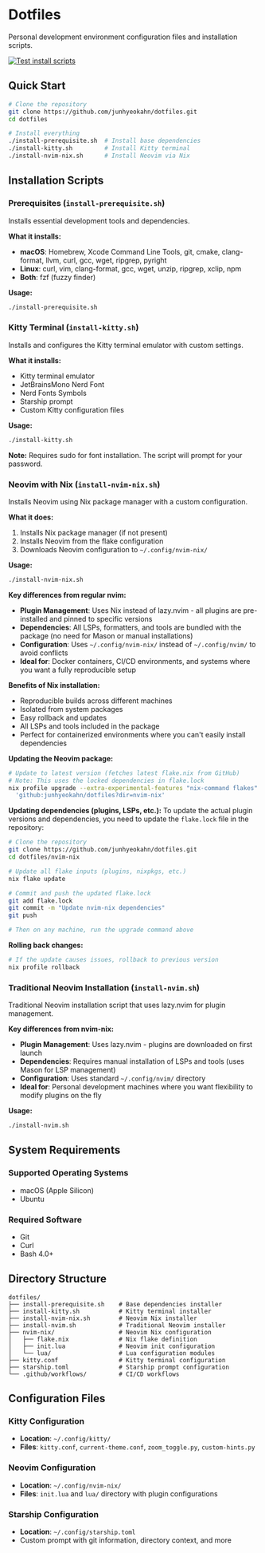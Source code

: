 # Dotfiles

Personal development environment configuration files and installation scripts.

[![Test install scripts](https://github.com/junhyeokahn/dotfiles/actions/workflows/test-install-scripts.yml/badge.svg)](https://github.com/junhyeokahn/dotfiles/actions/workflows/test-install-scripts.yml)

## Quick Start

```bash
# Clone the repository
git clone https://github.com/junhyeokahn/dotfiles.git
cd dotfiles

# Install everything
./install-prerequisite.sh  # Install base dependencies
./install-kitty.sh         # Install Kitty terminal
./install-nvim-nix.sh      # Install Neovim via Nix
```

## Installation Scripts

### Prerequisites (`install-prerequisite.sh`)

Installs essential development tools and dependencies.

**What it installs:**
- **macOS**: Homebrew, Xcode Command Line Tools, git, cmake, clang-format, llvm, curl, gcc, wget, ripgrep, pyright
- **Linux**: curl, vim, clang-format, gcc, wget, unzip, ripgrep, xclip, npm
- **Both**: fzf (fuzzy finder)

**Usage:**
```bash
./install-prerequisite.sh
```

### Kitty Terminal (`install-kitty.sh`)

Installs and configures the Kitty terminal emulator with custom settings.

**What it installs:**
- Kitty terminal emulator
- JetBrainsMono Nerd Font
- Nerd Fonts Symbols
- Starship prompt
- Custom Kitty configuration files

**Usage:**
```bash
./install-kitty.sh
```

**Note:** Requires sudo for font installation. The script will prompt for your password.

### Neovim with Nix (`install-nvim-nix.sh`)

Installs Neovim using Nix package manager with a custom configuration.

**What it does:**
1. Installs Nix package manager (if not present)
2. Installs Neovim from the flake configuration
3. Downloads Neovim configuration to `~/.config/nvim-nix/`

**Usage:**
```bash
./install-nvim-nix.sh
```

**Key differences from regular nvim:**
- **Plugin Management**: Uses Nix instead of lazy.nvim - all plugins are pre-installed and pinned to specific versions
- **Dependencies**: All LSPs, formatters, and tools are bundled with the package (no need for Mason or manual installations)
- **Configuration**: Uses `~/.config/nvim-nix/` instead of `~/.config/nvim/` to avoid conflicts
- **Ideal for**: Docker containers, CI/CD environments, and systems where you want a fully reproducible setup

**Benefits of Nix installation:**
- Reproducible builds across different machines
- Isolated from system packages
- Easy rollback and updates
- All LSPs and tools included in the package
- Perfect for containerized environments where you can't easily install dependencies

**Updating the Neovim package:**
```bash
# Update to latest version (fetches latest flake.nix from GitHub)
# Note: This uses the locked dependencies in flake.lock
nix profile upgrade --extra-experimental-features "nix-command flakes" \
  'github:junhyeokahn/dotfiles?dir=nvim-nix'
```

**Updating dependencies (plugins, LSPs, etc.):**
To update the actual plugin versions and dependencies, you need to update the `flake.lock` file in the repository:
```bash
# Clone the repository
git clone https://github.com/junhyeokahn/dotfiles.git
cd dotfiles/nvim-nix

# Update all flake inputs (plugins, nixpkgs, etc.)
nix flake update

# Commit and push the updated flake.lock
git add flake.lock
git commit -m "Update nvim-nix dependencies"
git push

# Then on any machine, run the upgrade command above
```

**Rolling back changes:**
```bash
# If the update causes issues, rollback to previous version
nix profile rollback
```

### Traditional Neovim Installation (`install-nvim.sh`)

Traditional Neovim installation script that uses lazy.nvim for plugin management.

**Key differences from nvim-nix:**
- **Plugin Management**: Uses lazy.nvim - plugins are downloaded on first launch
- **Dependencies**: Requires manual installation of LSPs and tools (uses Mason for LSP management)
- **Configuration**: Uses standard `~/.config/nvim/` directory
- **Ideal for**: Personal development machines where you want flexibility to modify plugins on the fly

**Usage:**
```bash
./install-nvim.sh
```

## System Requirements

### Supported Operating Systems
- macOS (Apple Silicon)
- Ubuntu

### Required Software
- Git
- Curl
- Bash 4.0+

## Directory Structure

```
dotfiles/
├── install-prerequisite.sh    # Base dependencies installer
├── install-kitty.sh           # Kitty terminal installer
├── install-nvim-nix.sh        # Neovim Nix installer
├── install-nvim.sh            # Traditional Neovim installer
├── nvim-nix/                  # Neovim Nix configuration
│   ├── flake.nix              # Nix flake definition
│   ├── init.lua               # Neovim init configuration
│   └── lua/                   # Lua configuration modules
├── kitty.conf                 # Kitty terminal configuration
├── starship.toml              # Starship prompt configuration
└── .github/workflows/         # CI/CD workflows
```

## Configuration Files

### Kitty Configuration
- **Location**: `~/.config/kitty/`
- **Files**: `kitty.conf`, `current-theme.conf`, `zoom_toggle.py`, `custom-hints.py`

### Neovim Configuration
- **Location**: `~/.config/nvim-nix/`
- **Files**: `init.lua` and `lua/` directory with plugin configurations

### Starship Configuration
- **Location**: `~/.config/starship.toml`
- Custom prompt with git information, directory context, and more
